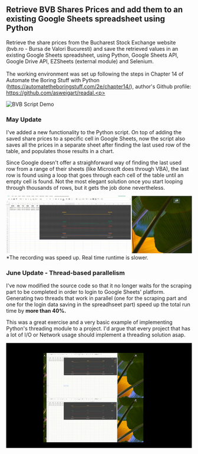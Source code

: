 ## Retrieve BVB Shares Prices and add them to an existing Google Sheets spreadsheet using Python
Retrieve the share prices from the Bucharest Stock Exchange website (bvb.ro - Bursa de Valori Bucuresti) and save the retrieved values in an existing Google Sheets spreadsheet, using Python, Google Sheets API, Google Drive API, EZSheets (external module) and Selenium.</br>
</br>
The working environment was set up following the steps in Chapter 14 of Automate the Boring Stuff with Python (https://automatetheboringstuff.com/2e/chapter14/), author's Github profile: https://github.com/asweigart/readal.<p>

![BVB Script Demo](Media/Media2.gif) <p>
  
### May Update

I've added a new functionality to the Python script. On top of adding the saved share prices to a specific cell in Google Sheets, now the script also saves all the prices in a separate sheet after finding the last used row of the table, and populates those results in a chart. <p>
Since Google doesn't offer a straighforward way of finding the last used row from a range of their sheets (like Microsoft does through VBA), the last row is found using a loop that goes through each cell of the table until an empty cell is found. Not the most elegant solution once you start looping through thousands of rows, but it gets the job done nevertheless. <p>
![BVB Script Demo](Media/Media1.gif)
  *The recording was speed up. Real time runtime is slower.
### June Update - Thread-based parallelism
I've now modified the source code so that it no longer waits for the scraping part to be completed in order to login to Google Sheets' platform. Generating two threads that work in parallel (one for the scraping part and one for the login data saving in the spreadhseet part) speed up the total run time by <b>more than 40%.</b><p>
This was a great exercise and a very basic example of implementing Python's threading module to a project. I'd argue that every project that has a lot of I/O or Network usage should implement a threading solution asap.<p>
![BVB Script Demo](Media/threading.gif) <p>
